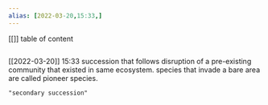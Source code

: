 ```yaml
---
alias: [2022-03-20,15:33,]
---
```

[[]]
table of content
```toc
```

[[2022-03-20]] 15:33
succession that follows disruption of a pre-existing community that existed in same ecosystem.
species that invade a bare area are called pioneer species.
```query
"secondary succession"
```
